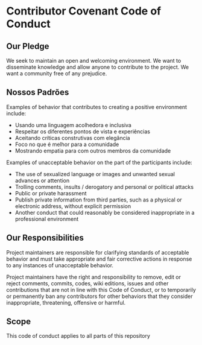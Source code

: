 # Contributor Covenant Code of Conduct
 
## Our Pledge
 
We seek to maintain an open and welcoming environment. We want to disseminate knowledge and allow anyone to contribute to the project. We want a community free of any prejudice.
 
## Nossos Padrões
 
Examples of behavior that contributes to creating a positive environment include:
- Usando uma linguagem acolhedora e inclusiva
- Respeitar os diferentes pontos de vista e experiências
- Aceitando críticas construtivas com elegância
- Foco no que é melhor para a comunidade
- Mostrando empatia para com outros membros da comunidade

Examples of unacceptable behavior on the part of the participants include:
- The use of sexualized language or images and unwanted sexual advances or attention
- Trolling comments, insults / derogatory and personal or political attacks
- Public or private harassment
- Publish private information from third parties, such as a physical or electronic address, without explicit permission
- Another conduct that could reasonably be considered inappropriate in a professional environment
 
## Our Responsibilities
 
Project maintainers are responsible for clarifying standards of acceptable behavior and must take appropriate and fair corrective actions in response to any instances of unacceptable behavior.
 
Project maintainers have the right and responsibility to remove, edit or reject comments, commits, codes, wiki editions, issues and other contributions that are not in line with this Code of Conduct, or to temporarily or permanently ban any contributors for other behaviors that they consider inappropriate, threatening, offensive or harmful.
 
## Scope
 
This code of conduct applies to all parts of this repository
